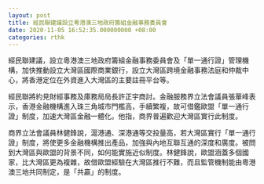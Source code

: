 ```yaml
---
layout: post
title: 經民聯建議設立粵港澳三地政府籌組金融事務委員會
date: 2020-11-05 16:52:35.000000000 +08:00
categories: rthk
---
```


經民聯建議，設立粵港澳三地政府籌組金融事務委員會及「單一通行證」管理機構，加快推動設立大灣區國際商業銀行，設立大灣區跨境金融事務法庭和仲裁中心，將香港定位在外資進入大灣區的主要註冊平台等。

經民聯將約見財經事務及庫務局局長許正宇商討。金融服務界立法會議員張華峰表示，香港金融機構進入珠三角城市門檻高，手續繁複，故可借鑑歐盟「單一通行證」制度，加速大灣區金融一體化。他指，商界普遍歡迎大灣區實行此制度。

商界立法會議員林健鋒說，滬港通、深港通等交投量高，若大灣區實行「單一通行證」制度，將使更多金融機構推出產品，加強與內地互聯互通的深度和廣度。被問到大灣區與歐盟的背景不同，如何能實施近似制度。林健鋒說，歐盟涵蓋多個國家，比大灣區更為複雜，故借歐盟經驗在大灣區推行不難，而且監管機制能由粵港澳三地共同制定，是「共贏」的制度。
